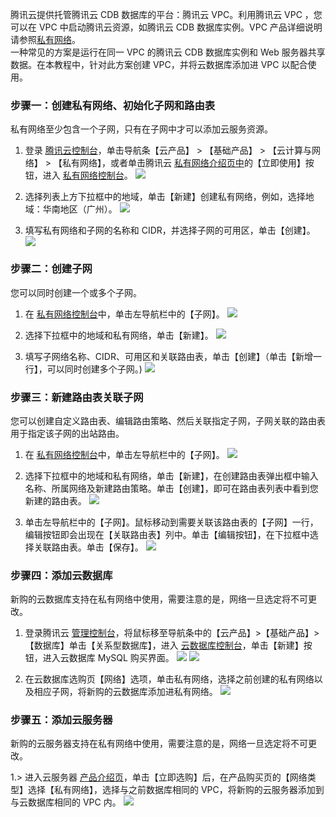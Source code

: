 腾讯云提供托管腾讯云 CDB 数据库的平台：腾讯云 VPC。利用腾讯云 VPC ，您可以在 VPC 中启动腾讯云资源，如腾讯云 CDB 数据库实例。VPC 产品详细说明请参照[私有网络](https://www.qcloud.com/document/product/215/535)。  
一种常见的方案是运行在同一 VPC 的腾讯云 CDB 数据库实例和 Web 服务器共享数据。在本教程中，针对此方案创建 VPC，并将云数据库添加进 VPC 以配合使用。

### 步骤一：创建私有网络、初始化子网和路由表
私有网络至少包含一个子网，只有在子网中才可以添加云服务资源。

1. 登录 [腾讯云控制台][1]，单击导航条【云产品】 > 【基础产品】 > 【云计算与网络】 > 【私有网络】，或者单击腾讯云 [私有网络介绍页中][2]的【立即使用】按钮，进入 [私有网络控制台][3]。
![](https://mc.qcloudimg.com/static/img/060a49d154e15395a8ddf7c1ba17e340/step1.png)

2. 选择列表上方下拉框中的地域，单击【新建】创建私有网络，例如，选择地域：华南地区（广州）。
![](https://mc.qcloudimg.com/static/img/951ddd2a8dc45b4dce6fef6d03074f3d/step3.png)

3. 填写私有网络和子网的名称和 CIDR，并选择子网的可用区，单击【创建】。
![](https://mc.qcloudimg.com/static/img/87bf6c4ce56ccba29c0604bb01cd1183/step4.png)

### 步骤二：创建子网
您可以同时创建一个或多个子网。

1. 在 [私有网络控制台][3]中，单击左导航栏中的【子网】。
![](https://mc.qcloudimg.com/static/img/9df489a570a7430210d97656645ec617/step5.png)

2. 选择下拉框中的地域和私有网络，单击【新建】。
![](https://mc.qcloudimg.com/static/img/67b3e64e9f8fda011f61d6a2cf3b707d/step6.png)

3. 填写子网络名称、CIDR、可用区和关联路由表，单击【创建】（单击【新增一行】，可以同时创建多个子网。)
![](https://mc.qcloudimg.com/static/img/627ea49132a40d2cb5fd0a5589c17c00/step7.png)

### 步骤三：新建路由表关联子网
您可以创建自定义路由表、编辑路由策略、然后关联指定子网，子网关联的路由表用于指定该子网的出站路由。

1. 在 [私有网络控制台][3]中，单击左导航栏中的【子网】。
![](https://mc.qcloudimg.com/static/img/30a66a722bbc82f63de51c2fbf1b8185/step8.png)

2. 选择下拉框中的地域和私有网络，单击【新建】，在创建路由表弹出框中输入名称、所属网络及新建路由策略。单击【创建】，即可在路由表列表中看到您新建的路由表。
![](https://mc.qcloudimg.com/static/img/835062e84a035a0a30d460719b74d7f0/step9.png)

3. 单击左导航栏中的【子网】。鼠标移动到需要关联该路由表的【子网】一行， 编辑按钮即会出现在【关联路由表】列中。单击【编辑按钮】，在下拉框中选择关联路由表。单击【保存】。
![](https://mccdn.qcloud.com/static/img/a41758221e11cacef5dbdbd53f06049a/image.png)

### 步骤四：添加云数据库
新购的云数据库支持在私有网络中使用，需要注意的是，网络一旦选定将不可更改。

1. 登录腾讯云 [管理控制台][1]，将鼠标移至导航条中的【云产品】>【基础产品】>【数据库】单击【关系型数据库】，进入 [云数据库控制台][11]，单击【新建】按钮，进入云数据库 MySQL 购买界面。
![](https://mc.qcloudimg.com/static/img/c5a7e2e50a04631d861d899c1e71598b/step1.png)
![](https://mc.qcloudimg.com/static/img/c8d25b4002230535f28dbc59ae58318b/step2.png)

2. 在云数据库选购页【网络】选项，单击私有网络，选择之前创建的私有网络以及相应子网，将新购的云数据库添加进私有网络。
![](https://mc.qcloudimg.com/static/img/4f09712e3a00ca9386409c1ba359d2f8/step10.png)

### 步骤五：添加云服务器
新购的云服务器支持在私有网络中使用，需要注意的是，网络一旦选定将不可更改。

1.> 进入云服务器 [产品介绍页](https://www.qcloud.com/product/cvm)，单击【立即选购】后，在产品购买页的【网络类型】选择【私有网络】，选择与之前数据库相同的 VPC，将新购的云服务器添加到与云数据库相同的 VPC 内。
![](https://mc.qcloudimg.com/static/img/ede1b30456b4fe9f46e6f0ea954f8c22/step11.png)


[1]:	https://console.qcloud.com/
[2]:	https://www.qcloud.com/product/vpc.html
[3]:	https://console.qcloud.com/vpc/
[4]:	https://console.qcloud.com/
[5]:	https://www.qcloud.com/product/vpc.html
[6]:	https://console.qcloud.com/vpc/
[7]:	https://console.qcloud.com/
[8]:	https://www.qcloud.com/product/vpc.html
[9]:	https://console.qcloud.com/vpc/
[10]:	https://console.qcloud.com/
[11]:	https://console.qcloud.com/cdb/ 
